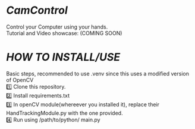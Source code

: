 # *CamControl*

Control your Computer using your hands.      
Tutorial and Video showcase: (COMING SOON)         

# *HOW TO INSTALL/USE* 
Basic steps, recommended to use .venv since this uses a modified version of OpenCV      
1️⃣ Clone this repository.      
2️⃣ Install requirements.txt      
3️⃣ In openCV module(whereever you installed it), replace their HandTrackingModule.py with the one provided.      
4️⃣ Run using /path/to/python/ main.py        


